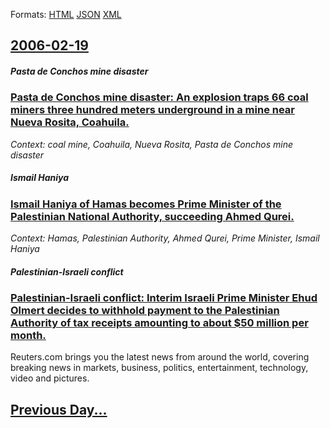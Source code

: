 
Formats: [HTML](2006/02/19/index.html)  [JSON](2006/02/19/index.json)  [XML](2006/02/19/index.xml)  

## [2006-02-19](/news/2006/02/19/index.md)

##### Pasta de Conchos mine disaster
### [ Pasta de Conchos mine disaster: An explosion traps 66 coal miners three hundred meters underground in a mine near Nueva Rosita, Coahuila. ](/news/2006/02/19/pasta-de-conchos-mine-disaster-an-explosion-traps-66-coal-miners-three-hundred-meters-underground-in-a-mine-near-nueva-rosita-coahuila.md)
_Context: coal mine, Coahuila, Nueva Rosita, Pasta de Conchos mine disaster_

##### Ismail Haniya
### [ Ismail Haniya of Hamas becomes Prime Minister of the Palestinian National Authority, succeeding Ahmed Qurei. ](/news/2006/02/19/ismail-haniya-of-hamas-becomes-prime-minister-of-the-palestinian-national-authority-succeeding-ahmed-qurei.md)
_Context: Hamas, Palestinian Authority, Ahmed Qurei, Prime Minister, Ismail Haniya_

##### Palestinian-Israeli conflict
### [ Palestinian-Israeli conflict: Interim Israeli Prime Minister Ehud Olmert decides to withhold payment to the Palestinian Authority of tax receipts amounting to about $50 million per month. ](/news/2006/02/19/palestinian-israeli-conflict-interim-israeli-prime-minister-ehud-olmert-decides-to-withhold-payment-to-the-palestinian-authority-of-tax-re.md)
Reuters.com brings you the latest news from around the world, covering breaking news in markets, business, politics, entertainment, technology, video and pictures.

## [Previous Day...](/news/2006/02/18/index.md)

